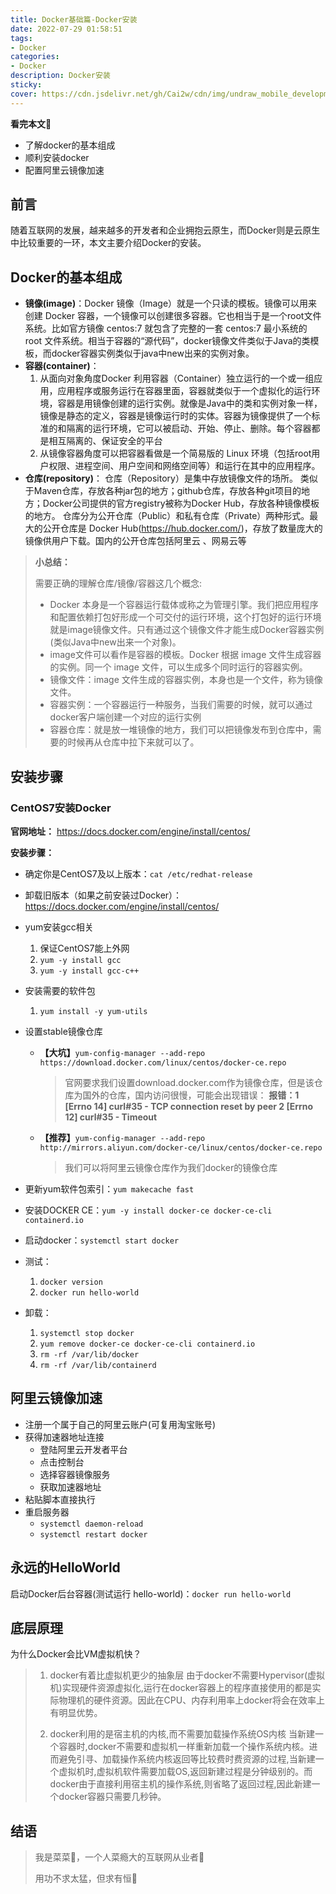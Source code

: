 ```yaml
---
title: Docker基础篇-Docker安装
date: 2022-07-29 01:58:51
tags:
- Docker
categories:
- Docker
description: Docker安装
sticky:
cover: https://cdn.jsdelivr.net/gh/Cai2w/cdn/img/undraw_mobile_development_8gyo.png
---
```


**看完本文📖**

* 了解docker的基本组成
* 顺利安装docker
* 配置阿里云镜像加速

## 前言

随着互联网的发展，越来越多的开发者和企业拥抱云原生，而Docker则是云原生中比较重要的一环，本文主要介绍Docker的安装。

## Docker的基本组成

* **镜像(image)**：Docker 镜像（Image）就是一个只读的模板。镜像可以用来创建 Docker 容器，一个镜像可以创建很多容器。它也相当于是一个root文件系统。比如官方镜像 centos:7 就包含了完整的一套 centos:7 最小系统的 root 文件系统。相当于容器的“源代码”，docker镜像文件类似于Java的类模板，而docker容器实例类似于java中new出来的实例对象。  
* **容器(container)**：
  1. 从面向对象角度Docker 利用容器（Container）独立运行的一个或一组应用，应用程序或服务运行在容器里面，容器就类似于一个虚拟化的运行环境，容器是用镜像创建的运行实例。就像是Java中的类和实例对象一样，镜像是静态的定义，容器是镜像运行时的实体。容器为镜像提供了一个标准的和隔离的运行环境，它可以被启动、开始、停止、删除。每个容器都是相互隔离的、保证安全的平台 
  2. 从镜像容器角度可以把容器看做是一个简易版的 Linux 环境（包括root用户权限、进程空间、用户空间和网络空间等）和运行在其中的应用程序。
* **仓库(repository)**： 仓库（Repository）是集中存放镜像文件的场所。 类似于Maven仓库，存放各种jar包的地方；github仓库，存放各种git项目的地方；Docker公司提供的官方registry被称为Docker Hub，存放各种镜像模板的地方。 仓库分为公开仓库（Public）和私有仓库（Private）两种形式。最大的公开仓库是 Docker Hub(https://hub.docker.com/)，存放了数量庞大的镜像供用户下载。国内的公开仓库包括阿里云 、网易云等

> **小总结：**
>
> 需要正确的理解仓库/镜像/容器这几个概念:
>
> - Docker 本身是一个容器运行载体或称之为管理引擎。我们把应用程序和配置依赖打包好形成一个可交付的运行环境，这个打包好的运行环境就是image镜像文件。只有通过这个镜像文件才能生成Docker容器实例(类似Java中new出来一个对象)。 
> - image文件可以看作是容器的模板。Docker 根据 image 文件生成容器的实例。同一个 image 文件，可以生成多个同时运行的容器实例。
> -  镜像文件：image 文件生成的容器实例，本身也是一个文件，称为镜像文件。
> - 容器实例：一个容器运行一种服务，当我们需要的时候，就可以通过docker客户端创建一个对应的运行实例
> - 容器仓库：就是放一堆镜像的地方，我们可以把镜像发布到仓库中，需要的时候再从仓库中拉下来就可以了。

## 安装步骤

### CentOS7安装Docker

**官网地址：** https://docs.docker.com/engine/install/centos/

**安装步骤：**

- 确定你是CentOS7及以上版本：`cat /etc/redhat-release`

- 卸载旧版本（如果之前安装过Docker）： https://docs.docker.com/engine/install/centos/ 

- yum安装gcc相关

  1. 保证CentOS7能上外网

  <img src="https://cdn.jsdelivr.net/gh/Cai2w/cdn/img/image-20220729022533542.png" alt="" style="zoom: 80%;" />

  2. `yum -y install gcc`
  3. `yum -y install gcc-c++`

- 安装需要的软件包

  1. `yum install -y yum-utils`

- 设置stable镜像仓库

  * **【大坑】**`yum-config-manager --add-repo https://download.docker.com/linux/centos/docker-ce.repo`

    > 官网要求我们设置download.docker.com作为镜像仓库，但是该仓库为国外的仓库，国内访问很慢，可能会出现错误： **报错：1  [Errno 14] curl#35 - TCP connection reset by peer 2  [Errno 12] curl#35 - Timeout**

  * **【推荐】**`yum-config-manager --add-repo http://mirrors.aliyun.com/docker-ce/linux/centos/docker-ce.repo`

    > 我们可以将阿里云镜像仓库作为我们docker的镜像仓库

- 更新yum软件包索引：`yum makecache fast`

- 安装DOCKER CE：`yum -y install docker-ce docker-ce-cli containerd.io`

- 启动docker：`systemctl start docker`

- 测试：

  1. `docker version`
  2. `docker run hello-world`

- 卸载：

  1. `systemctl stop docker` 
  2. `yum remove docker-ce docker-ce-cli containerd.io`
  3. `rm -rf /var/lib/docker`
  4. `rm -rf /var/lib/containerd`

## 阿里云镜像加速

* 注册一个属于自己的阿里云账户(可复用淘宝账号)
* 获得加速器地址连接
  * 登陆阿里云开发者平台
  * 点击控制台
  * 选择容器镜像服务
  * 获取加速器地址
* 粘贴脚本直接执行
* 重启服务器
  * `systemctl daemon-reload`
  * `systemctl restart docker`

## 永远的HelloWorld

启动Docker后台容器(测试运行 hello-world)：`docker run hello-world`

## 底层原理

为什么Docker会比VM虚拟机快？

> 1. docker有着比虚拟机更少的抽象层  由于docker不需要Hypervisor(虚拟机)实现硬件资源虚拟化,运行在docker容器上的程序直接使用的都是实际物理机的硬件资源。因此在CPU、内存利用率上docker将会在效率上有明显优势。
>
> 2. docker利用的是宿主机的内核,而不需要加载操作系统OS内核  当新建一个容器时,docker不需要和虚拟机一样重新加载一个操作系统内核。进而避免引寻、加载操作系统内核返回等比较费时费资源的过程,当新建一个虚拟机时,虚拟机软件需要加载OS,返回新建过程是分钟级别的。而docker由于直接利用宿主机的操作系统,则省略了返回过程,因此新建一个docker容器只需要几秒钟。  

## 结语

> 我是菜菜🥬，一个人菜瘾大的互联网从业者🎉
>
> 用功不求太猛，但求有恒🎈